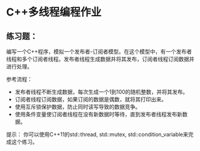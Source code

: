 # C++多线程编程作业

## 练习题：

编写一个C++程序，模拟一个发布者-订阅者模型。在这个模型中，有一个发布者线程和多个订阅者线程。发布者线程生成数据并将其发布，订阅者线程订阅数据并进行处理。

参考流程：

- 发布者线程不断生成数据，每次生成一个1到100的随机整数，并将其发布。
- 订阅者线程订阅数据，如果订阅的数据是偶数，就将其打印出来。
- 使用互斥锁保护数据，防止同时读写导致的数据竞争。
- 使用条件变量使订阅者线程在没有新数据时等待，直到发布者线程发布新数据。

提示：
你可以使用C++11的std::thread, std::mutex, std::condition_variable来完成这个练习。
